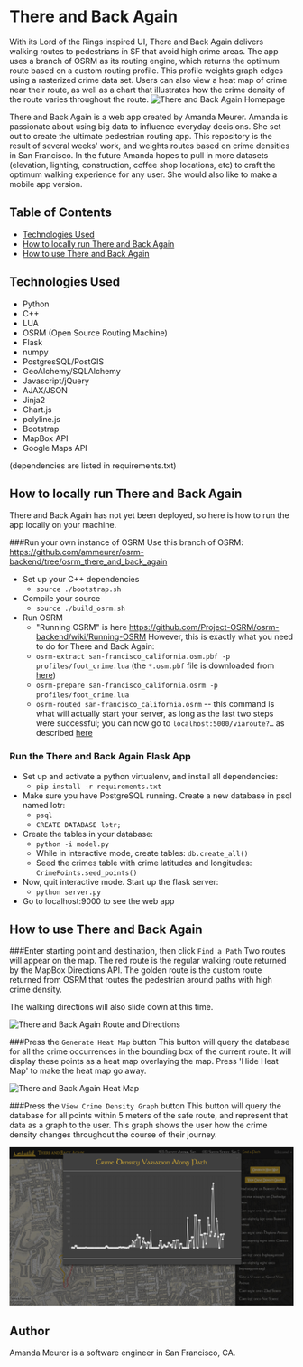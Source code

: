 # There and Back Again
With its Lord of the Rings inspired UI, There and Back Again delivers walking routes to pedestrians in SF that avoid high crime areas. The app uses a branch of OSRM as its routing engine, which returns the optimum route based on a custom routing profile. This profile weights graph edges using a rasterized crime data set. Users can also view a heat map of crime near their route, as well as a chart that illustrates how the crime density of the route varies throughout the route.
![There and Back Again Homepage](/static/thereandbackagain.png)

There and Back Again is a web app created by Amanda Meurer. Amanda is passionate about using big data to influence everyday decisions. She set out to create the ultimate pedestrian routing app. This repository is the result of several weeks' work, and weights routes based on crime densities in San Francisco. In the future Amanda hopes to pull in more datasets (elevation, lighting, construction, coffee shop locations, etc) to craft the optimum walking experience for any user. She would also like to make a mobile app version.




## Table of Contents
* [Technologies Used](#technologiesused)
* [How to locally run There and Back Again](#run)
* [How to use There and Back Again](#use)

## <a name="technologiesused"></a>Technologies Used

* Python
* C++
* LUA
* OSRM (Open Source Routing Machine)
* Flask
* numpy
* PostgresSQL/PostGIS
* GeoAlchemy/SQLAlchemy
* Javascript/jQuery
* AJAX/JSON
* Jinja2
* Chart.js
* polyline.js
* Bootstrap
* MapBox API
* Google Maps API

(dependencies are listed in requirements.txt)

## <a name="run"></a>How to locally run There and Back Again

There and Back Again has not yet been deployed, so here is how to run the app locally on your machine.

###Run your own instance of OSRM
Use this branch of OSRM: https://github.com/ammeurer/osrm-backend/tree/osrm_there_and_back_again

 * Set up your C++ dependencies
 	* `source ./bootstrap.sh`
 * Compile your source
    * `source ./build_osrm.sh`
 * Run OSRM
   * "Running OSRM" is here https://github.com/Project-OSRM/osrm-backend/wiki/Running-OSRM 
   However, this is exactly what you need to do for There and Back Again:
  	* `osrm-extract san-francisco_california.osm.pbf -p profiles/foot_crime.lua` (the `*.osm.pbf` file is downloaded from [here](https://mapzen.com/data/metro-extracts))
  	* `osrm-prepare san-francisco_california.osrm -p profiles/foot_crime.lua`
  	* `osrm-routed san-francisco_california.osrm` -- this command is what will actually start your server, as long as the last two steps were successful; you can now go to `localhost:5000/viaroute?…` as described [here](https://github.com/Project-OSRM/osrm-backend/wiki/Server-api#service-viaroute)

### Run the There and Back Again Flask App

  * Set up and activate a python virtualenv, and install all dependencies:
    * `pip install -r requirements.txt`
  * Make sure you have PostgreSQL running. Create a new database in psql named lotr:
	* `psql`
  	* `CREATE DATABASE lotr;`
  * Create the tables in your database:
    * `python -i model.py`
    * While in interactive mode, create tables: `db.create_all()`
    * Seed the crimes table with crime latitudes and longitudes: `CrimePoints.seed_points()`
  * Now, quit interactive mode. Start up the flask server:
    * `python server.py`
  * Go to localhost:9000 to see the web app


## <a name="use"></a>How to use There and Back Again

###Enter starting point and destination, then click `Find a Path`
Two routes will appear on the map. The red route is the regular walking route returned by the MapBox Directions API. The golden route is the custom route returned from OSRM that routes the pedestrian around paths with high crime density.

The walking directions will also slide down at this time. 

![There and Back Again Route and Directions](/static/routed.png)

###Press the `Generate Heat Map` button
This button will query the database for all the crime occurrences in the bounding box of the current route. It will display these points as a heat map overlaying the map. Press 'Hide Heat Map' to make the heat map go away.

![There and Back Again Heat Map](/static/heatmap.png)

###Press the `View Crime Density Graph` button
This button will query the database for all points within 5 meters of the safe route, and represent that data as a graph to the user. This graph shows the user how the crime density changes throughout the course of their journey.

![There and Back Again Graph](/static/graph.png)

## <a name="author"></a>Author
Amanda Meurer is a software engineer in San Francisco, CA.
